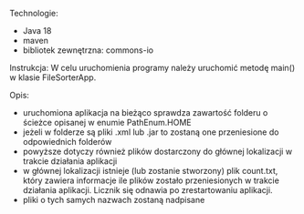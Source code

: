 Technologie:
- Java 18
- maven
- bibliotek zewnętrzna: commons-io


Instrukcja:
W celu uruchomienia programy należy uruchomić metodę main() w klasie FileSorterApp.


Opis:
- uruchomiona aplikacja na bieżąco sprawdza zawartość folderu o ścieżce opisanej w enumie PathEnum.HOME
- jeżeli w folderze są pliki .xml lub .jar to zostaną one przeniesione do odpowiednich folderów
- powyższe dotyczy również plików dostarczony do głównej lokalizacji w trakcie działania aplikacji
- w głównej lokalizacji istnieje (lub zostanie stworzony) plik count.txt, który zawiera informacje ile plików zostało przeniesionych w trakcie działania aplikacji. Licznik się odnawia po zrestartowaniu aplikacji.
- pliki o tych samych nazwach zostaną nadpisane
